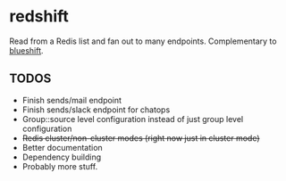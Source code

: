 # redshift
Read from a Redis list and fan out to many endpoints. Complementary to [blueshift](https://github.com/andrew-sledge/blueshift).

## TODOS
* Finish sends/mail endpoint
* Finish sends/slack endpoint for chatops
* Group::source level configuration instead of just group level configuration
* ~~Redis cluster/non-cluster modes (right now just in cluster mode)~~
* Better documentation
* Dependency building
* Probably more stuff.
